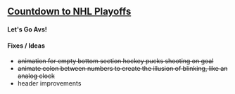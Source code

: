 <a href="https://soundwanders.github.io/countdown/"><h2>Countdown to NHL Playoffs</h2></a>
#### Let's Go Avs!

#### Fixes / Ideas
- ~~animation for empty bottom section hockey pucks shooting on goal~~
- ~~animate colon between numbers to create the illusion of blinking, like an analog clock~~
- header improvements
